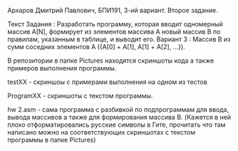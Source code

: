 Архаров Дмитрий Павлович, БПИ191, 3-ий вариант. Второе задание.

Текст Задания : Разработать программу, которая вводит одномерный массив A[N], формирует из элементов массива A новый массив B по правилам, указанным в таблице, и выводит его.
Вариант 3 : Массив B из сумм соседних элементов A ({A[0] + A[1], A[1] + A[2], ...}).

В репозитории в папке Pictures находятся скриншоты кода а также примеров выполнения программы.

testXX - скриншоы с примерами выполнения на одном из тестов

ProgramXX - скриншоты с текстом программы.

hw 2.asm - сама программа с разбивкой по подпрограммам для ввода, вывода массивов а также для формирования массива B. (Кажется в ней плохо отформатировались русские символы в Гите, прочитать что там написано можно на соответствующих скриншотах с текстом программы в папке Pictures)

